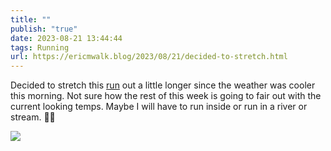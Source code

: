 ```yaml
---
title: ""
publish: "true"
date: 2023-08-21 13:44:44
tags: Running
url: https://ericmwalk.blog/2023/08/21/decided-to-stretch.html
---
```


Decided to stretch this [run](https://strava.com/activities/9691341127) out a little longer since the weather was cooler this morning. Not sure how the rest of this week is going to fair out with the current looking temps. Maybe I will have to run inside or run in a river or stream. 🏃‍♂️

![](https://ericmwalk.blog/uploads/2023/da1f52daa3.jpg)